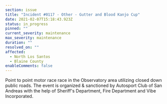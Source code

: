 ```yaml
---
section: issue
title: "Incident #0117 - Other - Gutter and Blood Kanjo Cup"
date: 2021-02-07T15:18:43.923Z
status: in_progress
pinned: ""
current_severity: maintenance
max_severity: maintenance
duration: ""
resolved_on: ""
affected:
  - North Los Santos
  - Blaine County
enableComments: false
---
```

Point to point motor race race in the Observatory area utilizing closed down public roads. The event is organized & sanctioned by Autosport Club of San Andreas with the help of Sheriff's Department, Fire Department and Vibe Incorporated.